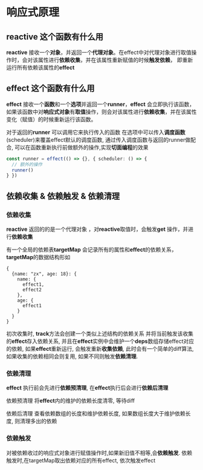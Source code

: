 # 响应式原理

## reactive 这个函数有什么用

**reactive** 接收一个**对象**，并返回一个**代理对象**。在effect中对代理对象进行取值操作时，会对该属性进行**依赖收集**，并在该属性重新赋值的时候**触发依赖**， 即重新运行所有依赖该属性的**effect**

## effect 这个函数有什么用

**effect** 接收一个**函数**和一个**选项**并返回一个**runner**，**effect** 会立即执行该函数，如果该函数中对**响应式对象**有**取值**操作，则会对该属性进行**依赖收集**，并在该属性变化（赋值）的时候重新运行该函数。

对于返回的**runner** 可以调用它来执行传入的函数 在选项中可以传入**调度函数**(scheduler)来覆盖effect默认的调度函数, 通过传入调度函数与返回的runner做配合, 可以在函数重新执行前做额外的操作,实现**切面编程**的效果
```ts
const runner = effect(() => {}, { scheduler: () => {
  // 额外的操作
  runner()
} })
```

## 依赖收集 & 依赖触发 & 依赖清理

### 依赖收集

**reactive** 返回的的是一个代理对象 ，对**reactive**取值时，会触发**get** 操作，并进行**依赖收集**

有一个全局的依赖表**targetMap** 会记录所有的属性和**effect**的依赖关系，**targetMap**的数据结构形如
```
{
  {name: "zx", age: 18}: {
    name: {
      effect1,
      effect2
    },
    age: {
      effect1
    }
  }
}
```

初次收集时, **track**方法会创建一个类似上述结构的依赖关系 并将当前触发该收集的**effect**存入依赖关系, 并且在**effect**实例中会维护一个**deps**数组存储effect对应的依赖, 如果**effect**重新运行, 会触发重新**收集依赖**, 此时会有一个简单的diff算法, 如果收集的依赖相同会则复用, 如果不同则触发**依赖清理**.

### 依赖清理

**effect** 执行前会先进行**依赖预清理**, 在**effect**执行后会进行**依赖后清理**

依赖预清理 将**effect**内的维护的依赖长度清零, 等待diff

依赖后清理 查看依赖数组的长度和维护依赖长度, 如果数组长度大于维护依赖长度, 则清理多出的依赖

### 依赖触发

对被依赖收过的响应式对象进行赋值操作时,如果新旧值不相等,会**依赖触发**. 依赖触发时,在targetMap取出依赖对应的所有effect, 依次触发effect

